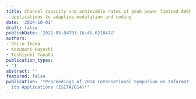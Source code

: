 ```yaml
---
title: Channel capacity and achievable rates of peak power limited AWGNC, and their
  applications to adaptive modulation and coding
date: '2014-10-01'
draft: false
publishDate: '2021-05-04T01:16:45.621847Z'
authors:
- Shiro Ikeda
- Kazunori Hayashi
- Toshiyuki Tanaka
publication_types:
- '1'
abstract: ''
featured: false
publication: '*Proceedings of 2014 International Symposium on Information Theory and
  its Applications (ISITA2014)*'
---
```

